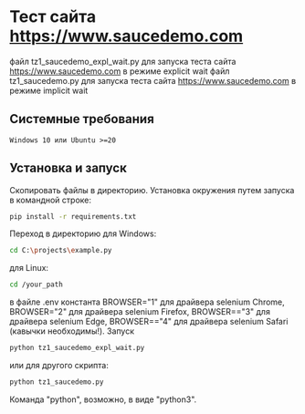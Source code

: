 # Тест сайта https://www.saucedemo.com
файл tz1_saucedemo_expl_wait.py для запуска теста сайта https://www.saucedemo.com в режиме explicit wait
файл tz1_saucedemo.py для запуска теста сайта https://www.saucedemo.com в режиме implicit wait

## Системные требования
	Windows 10 или Ubuntu >=20
## Установка и запуск
Скопировать файлы в директорию.
Установка окружения путем запуска в командной строке:
```sh
pip install -r requirements.txt
```
Переход в директорию для Windows:
```sh
cd C:\projects\example.py
```
для Linux:
```sh
cd /your_path
```
в файле .env  константа BROWSER="1" для драйвера selenium Chrome, BROWSER="2" для драйвера selenium Firefox, BROWSER=="3" для драйвера selenium Edge, BROWSER=="4"  для драйвера selenium  Safari (кавычки необходимы!).
Запуск
```sh
python tz1_saucedemo_expl_wait.py
```
или для другого скрипта:
```sh
python tz1_saucedemo.py
```
Команда "python", возможно, в виде "python3".


    
